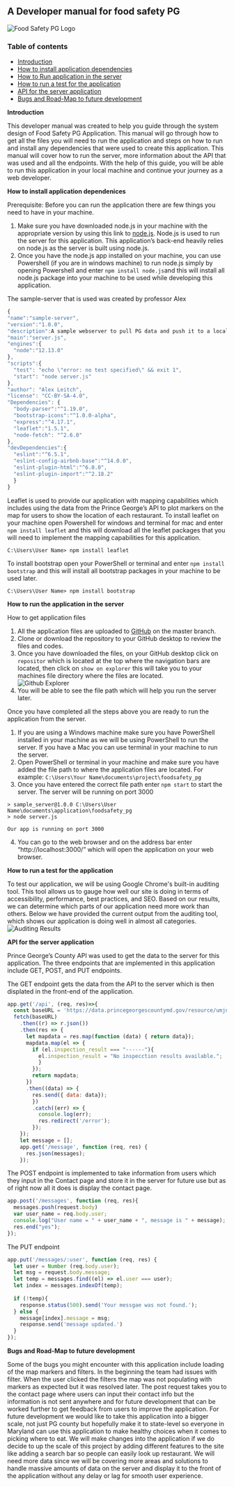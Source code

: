 ## A Developer manual for food safety PG
![Food Safety PG Logo](https://github.com/jakecupani/foodsafety_pg/blob/master/src/static/pg-logo.png)

### Table of contents
* [Introduction](#intro)
* [How to install application dependencies](#depend)
* [How to Run application in the server](#server)
* [How to run a test for the application](#test)
* [API for the server application](#API)
* [Bugs and Road-Map to future development](#bugs)

**<a name="intro"></a> Introduction**

This developer manual was created to help you guide through the system design of Food Safety PG Application. This manual
will go through how to get all the files you will need to run the application and steps on how to run and install any dependencies that were
used to create this application. This manual will cover how to run the server, more information about the API that was used and all the endpoints.
With the help of this guide, you will be able to run this application in your local machine and continue your journey as a web developer. 


**<a name = "depend"></a>How to install application dependenices**

Prerequisite: Before you can run the application there are few things you need to have in your machine.
1.	Make sure you have downloaded node.js in your machine with the appropriate version by using this link to [node.js](https://nodejs.org/en/download/). Node.js is used to run the server for this application. This application’s
back-end heavily relies on node.js as the server is built using node.js.
2.	Once you have the node.js app installed on your machine, you can use Powershell (if you are in windows machine) 
to run node.js simply by opening Powershell and enter ```npm install node.js```and this will install all node.js package 
into your machine to be used while developing this application. 

The sample-server that is used was created by professor Alex
```javascript
{
"name":"sample-server",
"version":"1.0.0",
"description":A sample webserver to pull PG data and push it to a local page",
"main":"server.js",
"engines":{
  "node":"12.13.0"
},
"scripts":{
  "test": "echo \"error: no test specified\" && exit 1",
  "start": "node server.js"
},
"author": "Alex Leitch",
"license": "CC-BY-SA-4.0",
"Dependencies": {
  "body-parser":"^1.19.0",
  "bootstrap-icons":"^1.0.0-alpha",
  "express":"^4.17.1",
  "leaflet":"1.5.1",
  "node-fetch": "^2.6.0"
},
"devDependencies":{
  "eslint":"^6.5.1",
  "eslint-config-airbnb-base":"^14.0.0",
  "eslint-plugin-html":"^6.0.0",
  "eslint-plugin-import":"^2.18.2"
  }
}
```
Leaflet is used to provide our application with mapping capabilities which includes using the data from the Prince George’s API
to plot markers on the map for users to show the location of each restaurant. To install leaflet on your machine open Powershell 
for windows and terminal for mac and enter ```npm install leaflet``` and this will download all the leaflet packages that you will need to 
implement the mapping capabilities for this application.</p> 

```C:\Users\User Name> npm install leaflet```

To install bootstrap open your PowerShell or terminal and enter ```npm install bootstrap``` and this will install all bootstrap packages in your 
machine to be used later.

```C:\Users\User Name> npm install bootstrap```

**<a name="server"></a> How to run the application in the server**

How to get application files
1.	All the application files are uploaded to [GitHub](https://github.com/jakecupani/foodsafety_pg) on the master branch. 
2.	Clone or download the repository to your GitHub desktop to review the files and codes.
3.	Once you have downloaded the files, on your GitHub desktop click on ```repositor``` which is located at the top where the navigation bars are located, then click on 
```show on explorer``` this will take you to your machines file directory where the files are located.  
![Github Explorer](https://github.com/jakecupani/foodsafety_pg/blob/master/src/static/githubPG.png)
4.	You will be able to see the file path which will help you run the server later.

Once you have completed all the steps above you are ready to run the application from the server. 
1.	If you are using a Windows machine make sure you have PowerShell installed in your machine as we will be using PowerShell to run the server. If you have a Mac you can use 
terminal in your machine to run the server. 
2.	Open PowerShell or terminal in your machine and make sure you have added the file path to where the application files are located. For example: ```C:\Users\Your Name\documents\project\foodsafety_pg```
3.	Once you have entered the correct file path enter ```npm start``` to start the server. The server will be running on port 3000
```
> sample_server@1.0.0 C:\Users\User Name\documents\application\foodsafety_pg
> node server.js

Our app is running on port 3000
```
4.	You can go to the web browser and on the address bar enter “http://localhost:3000/” which will open the application on your web browser. 

**<a name="test"></a> How to run a test for the application** 

To test our application, we will be using Google Chrome's built-in auditing tool. This tool allows us to gauge how well our site is doing in terms of accessibility, performance, best practices, 
and SEO. Based on our results, we can determine which parts of our application need more work than others. Below we have provided the current output from the auditing tool, which shows our application is doing well 
in almost all categories.
![Auditing Results](/src/static/AuditingResults.png)

**<a name="API"></a> API for the server application**

Prince George’s County API was used to get the data to the server for this application. The three endpoints that are implemented in this application include GET, POST, and PUT endpoints.

The GET endpoint gets the data from the API to the server which is then displated in the front-end of the application. 
```javascript
app.get('/api', (req, res)=>{
  const baseURL = 'https://data.princegeorgescountymd.gov/resource/umjn-t2iz.json';
  fetch(baseURL)
    .then((r) => r.json())
    .then(res => {
      let mapdata = res.map(function (data) { return data});
      mapdata.map(el => {
        if (el.inspection_result === "------"){
          el.inspection_result = "No inspecction results available.";
          }
        });
        return mapdata;
      })
      .then((data) => {
        res.send({ data: data});
        })
        .catch((err) => {
          console.log(err);
          res.redirect('/error');
        });
    });
    let message = [];
    app.get('/message', function (req, res) {
      res.json(messages);
    });
```
The POST endpoint is implemented to take information from users which they input in the Contact page and store it in the server for future use but as of right now all it does is display the contact page. 
```javascript
app.post('/messages', function (req, res){
  messages.push(request.body)
  var user_name = req.body.user;
  console.log("User name = " + user_name + ", message is " + message);
  res.end("yes");
});
```
The PUT endpoint
```javascript
app.put('/messages/:user', function (req, res) {
  let user = Number (req.body.user);
  let msg = request.body.message;
  let temp = messages.find((el) => el.user === user);
  let index = messages.indexOf(temp);
  
  if (!temp){
    response.status(500).send('Your messgae was not found.');
  } else {
    message[index].message = msg;
    response.send('message updated.')
  }
});
```

**<a name="bugs"></a> Bugs and Road-Map to future development**

Some of the bugs you might encounter with this application include loading of the map markers and filters. In the beginning the team had issues with filter. When the user clicked  the filters the map was not populating with markers as expected but it was resolved later. The post request takes you to the contact page where users can input their contact info but the information is not sent anywhere and for future development that can be worked further to get feedback from users to improve the application. For future development we would like to take this application into a bigger scale, not just PG county but hopefully make it to state-level so everyone in Maryland can use this application to make healthy choices when it comes to picking where to eat. We will make changes into the application if we do decide to up the scale of this project by adding different features to the site like adding a search bar so people can easily look up restaurant. We will need more data since we will be covering more areas and solutions to handle massive amounts of data on the server and display it to the front of the application without any delay or lag for smooth user experience. 

